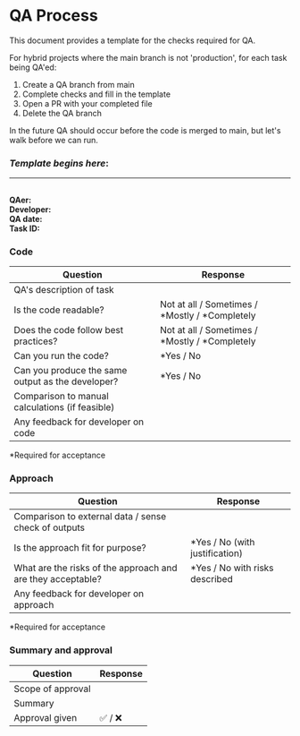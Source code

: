 # QA Process

This document provides a template for the checks required for QA.

For hybrid projects where the main branch is not 'production', for each task being QA'ed:

1. Create a QA branch from main
2. Complete checks and fill in the template
3. Open a PR with your completed file
4. Delete the QA branch

In the future QA should occur before the code is merged to main, but let's walk before we can run.

### _Template begins here_:

---

## <Short title for task>

**QAer:**  
**Developer:**  
**QA date:**  
**Task ID:**

### Code

| Question                                          | Response                                       |
| ------------------------------------------------- | ---------------------------------------------- |
| QA's description of task                          |                                                |
| Is the code readable?                             | Not at all / Sometimes / *Mostly / *Completely |
| Does the code follow best practices?              | Not at all / Sometimes / *Mostly / *Completely |
| Can you run the code?                             | \*Yes / No                                     |
| Can you produce the same output as the developer? | \*Yes / No                                     |
| Comparison to manual calculations (if feasible)   |                                                |
| Any feedback for developer on code                |                                                |

\*Required for acceptance

### Approach

| Question                                                    | Response                        |
| ----------------------------------------------------------- | ------------------------------- |
| Comparison to external data / sense check of outputs        |                                 |
| Is the approach fit for purpose?                            | \*Yes / No (with justification) |
| What are the risks of the approach and are they acceptable? | \*Yes / No with risks described |
| Any feedback for developer on approach                      |                                 |

\*Required for acceptance

### Summary and approval

| Question          | Response |
| ----------------- | -------- |
| Scope of approval |          |
| Summary           |          |
| Approval given    | ✅ / ❌  |
